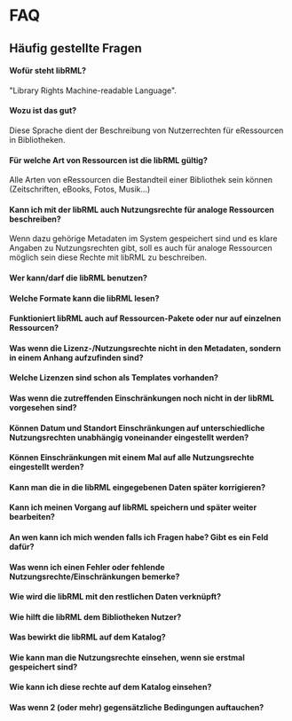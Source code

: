 # FAQ
## Häufig gestellte Fragen


#### Wofür steht libRML?

"Library Rights Machine-readable Language".

#### Wozu ist das gut?

Diese Sprache dient der Beschreibung von Nutzerrechten für eRessourcen in Bibliotheken.

#### Für welche Art von Ressourcen ist die libRML gültig?

Alle Arten von eRessourcen die Bestandteil einer Bibliothek sein können (Zeitschriften, eBooks, Fotos, Musik...)

#### Kann ich mit der libRML auch Nutzungsrechte für analoge Ressourcen beschreiben?

Wenn dazu gehörige Metadaten im System gespeichert sind und es klare Angaben zu Nutzungsrechten gibt, soll es auch für analoge Ressourcen möglich sein diese Rechte mit libRML zu beschreiben. 

#### Wer kann/darf die libRML benutzen?

#### Welche Formate kann die libRML lesen?

#### Funktioniert libRML auch auf Ressourcen-Pakete oder nur auf einzelnen Ressourcen? 

#### Was wenn die Lizenz-/Nutzungsrechte nicht in den Metadaten, sondern in einem Anhang aufzufinden sind?

#### Welche Lizenzen sind schon als Templates vorhanden?

#### Was wenn die zutreffenden Einschränkungen noch nicht in der libRML vorgesehen sind?

#### Können Datum und Standort Einschränkungen auf unterschiedliche Nutzungsrechten unabhängig voneinander eingestellt werden?

#### Können Einschränkungen mit einem Mal auf alle Nutzungsrechte eingestellt werden?

#### Kann man die in die libRML eingegebenen Daten später korrigieren? 

#### Kann ich meinen Vorgang auf libRML speichern und später weiter bearbeiten? 

#### An wen kann ich mich wenden falls ich Fragen habe? Gibt es ein Feld dafür?

#### Was wenn ich einen Fehler oder fehlende Nutzungsrechte/Einschränkungen bemerke?

#### Wie wird die libRML mit den restlichen Daten verknüpft?

#### Wie hilft die libRML dem Bibliotheken Nutzer?

#### Was bewirkt die libRML auf dem Katalog?

#### Wie kann man die Nutzungsrechte einsehen, wenn sie erstmal gespeichert sind?

#### Wie kann ich diese rechte auf dem Katalog einsehen?

#### Was wenn 2 (oder mehr) gegensätzliche Bedingungen auftauchen?